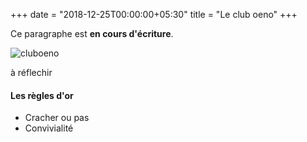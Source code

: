 +++
date = "2018-12-25T00:00:00+05:30"
title = "Le club oeno"
+++

Ce paragraphe est **en cours d'écriture**. 

![cluboeno][1]

à réflechir

#### Les règles d'or

* Cracher ou pas
* Convivialité

[1]: /img/about/verre_10.jpeg
